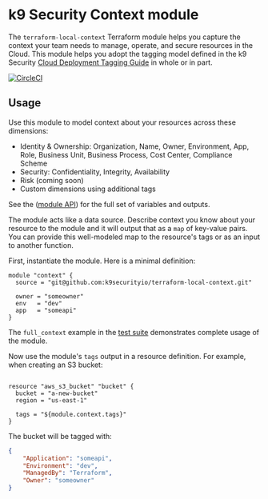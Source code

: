 # k9 Security Context module
The `terraform-local-context` Terraform module helps you capture the context your team needs to 
manage, operate, and secure resources in the Cloud.  This module
helps you adopt the tagging model defined in the k9 Security
[Cloud Deployment Tagging Guide](https://k9security.io/docs/guide-to-tagging-cloud-deployments/)
in whole or in part.

[![CircleCI](https://circleci.com/gh/k9securityio/terraform-local-context.svg?style=svg)](https://circleci.com/gh/k9securityio/terraform-local-context)

## Usage

Use this module to model context about your resources across these dimensions:

* Identity & Ownership: Organization, Name, Owner, Environment, App, Role, Business Unit, Business Process, Cost Center, Compliance Scheme  
* Security: Confidentiality, Integrity, Availability
* Risk (coming soon)
* Custom dimensions using additional tags

See the ([module API](interface.md)) for the full set of variables and outputs.   

The module acts like a data source.  Describe context you know about your resource to the 
module and it will output that as a `map` of key-value pairs.  You can provide this 
well-modeled map to the resource's tags or as an input to another function.

First, instantiate the module.  Here is a minimal definition:
```hcl-terraform
module "context" {
  source = "git@github.com:k9securityio/terraform-local-context.git"
  
  owner = "someowner"
  env   = "dev"
  app   = "someapi"
}
```

The `full_context` example in the [test suite](test/fixtures/minimal/minimal.tf) demonstrates
complete usage of the module.

Now use the module's `tags` output in a resource definition.  For example, when creating an S3 bucket:
```hcl-terraform

resource "aws_s3_bucket" "bucket" {
  bucket = "a-new-bucket"
  region = "us-east-1"

  tags = "${module.context.tags}"
}
```

The bucket will be tagged with:
```json
{
    "Application": "someapi",
    "Environment": "dev",
    "ManagedBy": "Terraform",
    "Owner": "someowner"
}
```
